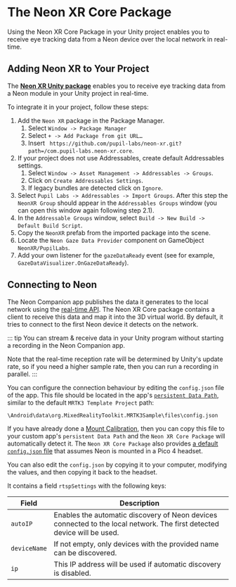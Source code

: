 # The Neon XR Core Package

Using the Neon XR Core Package in your Unity project enables you to receive eye tracking data from a Neon device over the local network in real-time.

## Adding Neon XR to Your Project

The [**Neon XR Unity package**](https://github.com/pupil-labs/neon-xr) enables you to receive eye tracking data from a Neon module in your Unity project in real-time.

To integrate it in your project, follow these steps:

1. Add the `Neon XR` package in the Package Manager.
   1. Select `Window -> Package Manager`
   2. Select `+ -> Add Package from git URL…`
   3. Insert ` https://github.com/pupil-labs/neon-xr.git?path=/com.pupil-labs.neon-xr.core`.
1. If your project does not use Addressables, create default Addressables settings.
   1. Select `Window -> Asset Management -> Addressables -> Groups`.
   2. Click on `Create Addressables Settings`.
   3. If legacy bundles are detected click on `Ignore`.
1. Select `Pupil Labs -> Addressables -> Import Groups`. After this step the `NeonXR Group` should appear in the `Addressables Groups` window (you can open this window again following step 2.1).
1. In the `Addressable Groups` window, select `Build -> New Build -> Default Build Script`.
1. Copy the `NeonXR` prefab from the imported package into the scene.
1. Locate the `Neon Gaze Data Provider` component on GameObject `NeonXR/PupilLabs`.
1. Add your own listener for the `gazeDataReady` event (see for example, `GazeDataVisualizer.OnGazeDataReady`).

## Connecting to Neon

The Neon Companion app publishes the data it generates to the local network using the [real-time API](/real-time-api/tutorials/). The Neon XR Core package contains a client to receive this data and map it into the 3D virtual world. By default, it tries to connect to the first Neon device it detects on the network.

::: tip
You can stream & receive data in your Unity program without starting a recording in the Neon Companion app.

Note that the real-time reception rate will be determined by Unity's update rate, so if you need a higher sample rate, then you can run a recording in parallel.
:::

You can configure the connection behaviour by editing the `config.json` file of the app. This file should be located in the app's [`persistent Data Path`](https://docs.unity3d.com/6000.0/Documentation/ScriptReference/Application-persistentDataPath.html), similar to the default `MRTK3 Template Project` path:

```
\Android\data\org.MixedRealityToolkit.MRTK3Sample\files\config.json
```

If you have already done a [Mount Calibration](../build-your-own-mount/index.md#calibrating-the-mount), then you can copy this file to your custom app's `persistent Data Path` and the `Neon XR Core Package` will automatically detect it. The `Neon XR Core Package` also provides [a default `config.json` file](https://github.com/pupil-labs/neon-xr/blob/main/com.pupil-labs.neon-xr.core/Runtime/Addressables/config.json) that assumes Neon is mounted in a Pico 4 headset.

You can also edit the `config.json` by copying it to your computer, modifying the values, and then copying it back to the headset.

It contains a field `rtspSettings` with the following keys:

| Field        | Description                                                                                                             |
| ------------ | ----------------------------------------------------------------------------------------------------------------------- |
| `autoIP`     | Enables the automatic discovery of Neon devices connected to the local network. The first detected device will be used. |
| `deviceName` | If not empty, only devices with the provided name can be discovered.                                                    |
| `ip`         | This IP address will be used if automatic discovery is disabled.                                                        |
